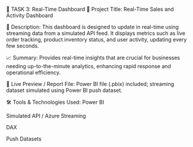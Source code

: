 🔹 TASK 3: Real-Time Dashboard
📌 Project Title:
Real-Time Sales and Activity Dashboard

📄 Description:
This dashboard is designed to update in real-time using streaming data from a simulated API feed. It displays metrics such as live order tracking, product inventory status, and user activity, updating every few seconds.

📈 Summary:
Provides real-time insights that are crucial for businesses needing up-to-the-minute analytics, enhancing rapid response and operational efficiency.

🔗 Live Preview / Report File:
Power BI file (.pbix) included; streaming dataset simulated using Power BI push dataset.

🛠️ Tools & Technologies Used:
Power BI

Simulated API / Azure Streaming

DAX

Push Datasets

